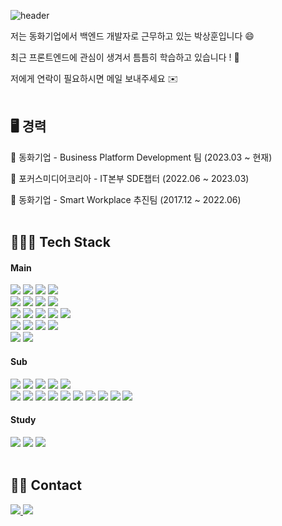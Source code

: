 ![header](https://capsule-render.vercel.app/api?type=waving&color=auto&height=300&section=header&text=Babysean's%20Github&desc=Web%20x%20Backend%20Developer&descAlignY=65&descAlign=80&fontSize=90)

저는 동화기업에서 백엔드 개발자로 근무하고 있는 박상훈입니다 😄

최근 프론트엔드에 관심이 생겨서 틈틈히 학습하고 있습니다 ! 🧐

저에게 연락이 필요하시면 메일 보내주세요 ✉️
<br><br>

## 🖥 경력

🏢 동화기업 - Business Platform Development 팀 (2023.03 ~ 현재)

🏢 포커스미디어코리아 - IT본부 SDE챕터 (2022.06 ~ 2023.03)

🏢 동화기업 - Smart Workplace 추진팀 (2017.12 ~ 2022.06)
<br><br>

## 🧑🏻‍🔧 Tech Stack

<div align=left>
  
  <h4>Main</h4>
  <img src="https://img.shields.io/badge/java-20232a.svg?style=for-the-badge&logo=openjdk&logoColor=000000" />
  <img src="https://img.shields.io/badge/spring_framework-20232a.svg?style=for-the-badge&logo=spring&logoColor=6DB33F" />
  <img src="https://img.shields.io/badge/spring_boot-20232a.svg?style=for-the-badge&logo=springboot&logoColor=6DB33F" />
  <img src="https://img.shields.io/badge/javascript-20232a.svg?style=for-the-badge&logo=javascript&logoColor=F7DF1E" />
  <br>
  <img src="https://img.shields.io/badge/html5-20232a.svg?style=for-the-badge&logo=html5&logoColor=E34F26" />
  <img src="https://img.shields.io/badge/jsp-20232a.svg?style=for-the-badge&logo=jsp&logoColor=000000" />
  <img src="https://img.shields.io/badge/jquery-20232a.svg?style=for-the-badge&logo=jquery&logoColor=0769AD" />
  <img src="https://img.shields.io/badge/css-20232a.svg?style=for-the-badge&logo=css&logoColor=663399" />
  <br>
  <img src="https://img.shields.io/badge/mysql-20232a.svg?style=for-the-badge&logo=mysql&logoColor=4479A1" />
  <img src="https://img.shields.io/badge/mssql-20232a.svg?style=for-the-badge&logo=mssql&logoColor=000000" />
  <img src="https://img.shields.io/badge/mybatis-20232a.svg?style=for-the-badge&logo=mybatis&logoColor=000000" />
  <img src="https://img.shields.io/badge/jpa-20232a.svg?style=for-the-badge&logo=jpa&logoColor=000000" />
  <img src="https://img.shields.io/badge/redis-20232a.svg?style=for-the-badge&logo=redis&logoColor=FF4438" />
  <br>
  <img src="https://img.shields.io/badge/git-20232a.svg?style=for-the-badge&logo=git&logoColor=F05032" />
  <img src="https://img.shields.io/badge/svn-20232a.svg?style=for-the-badge&logo=svn&logoColor=000000" />
  <img src="https://img.shields.io/badge/gradle-20232a.svg?style=for-the-badge&logo=gradle&logoColor=02303A" />
  <img src="https://img.shields.io/badge/maven-20232a.svg?style=for-the-badge&logo=apachemaven&logoColor=C71A36" />
  <br>
  <img src="https://img.shields.io/badge/linux-20232a.svg?style=for-the-badge&logo=linux&logoColor=FCC624" />
  <img src="https://img.shields.io/badge/macos-20232a.svg?style=for-the-badge&logo=macos&logoColor=FCC624" />

  <h4>Sub</h4>
  <img src="https://img.shields.io/badge/spring_security-20232a.svg?style=for-the-badge&logo=springsecurity&logoColor=6DB33F" />
  <img src="https://img.shields.io/badge/serverless_framework-20232a.svg?style=for-the-badge&logo=serverless&logoColor=FD5750" />
  <img src="https://img.shields.io/badge/typescript-20232a.svg?style=for-the-badge&logo=typescript&logoColor=3178C6" />
  <img src="https://img.shields.io/badge/node_js-20232a.svg?style=for-the-badge&logo=nodedotjs&logoColor=5FA04E" />
  <img src="https://img.shields.io/badge/mongo_db-20232a.svg?style=for-the-badge&logo=mongodb&logoColor=47A248" />
  <br>
  <img src="https://img.shields.io/badge/aws_lambda-20232a.svg?style=for-the-badge&logo=awslambda&logoColor=FF9900" />
  <img src="https://img.shields.io/badge/amazon_s3-20232a.svg?style=for-the-badge&logo=amazons3&logoColor=569A31" />
  <img src="https://img.shields.io/badge/amazon_rds-20232a.svg?style=for-the-badge&logo=amazonrds&logoColor=527FFF" />
  <img src="https://img.shields.io/badge/amazon_api_gateway-20232a.svg?style=for-the-badge&logo=amazonapigateway&logoColor=FF4F8B" />
  <img src="https://img.shields.io/badge/amazon_ec2-20232a.svg?style=for-the-badge&logo=amazonec2&logoColor=FF9900" />
  <img src="https://img.shields.io/badge/aws_code_series-20232a.svg?style=for-the-badge&logo=awscodeseries&logoColor=000000" />
  <img src="https://img.shields.io/badge/aws_glue-20232a.svg?style=for-the-badge&logo=awsglue&logoColor=000000" />
  <img src="https://img.shields.io/badge/aws_athena-20232a.svg?style=for-the-badge&logo=awsathena&logoColor=000000" />
  <img src="https://img.shields.io/badge/aws_cloudfront-20232a.svg?style=for-the-badge&logo=awscloudfront&logoColor=000000" />
  <img src="https://img.shields.io/badge/aws_cdk-20232a.svg?style=for-the-badge&logo=awscdk&logoColor=000000" />

  <h4>Study</h4>
  <img src="https://img.shields.io/badge/vue_js_css-20232a.svg?style=for-the-badge&logo=vuedotjs&logoColor=4FC08D" />
  <img src="https://img.shields.io/badge/nuxt_css-20232a.svg?style=for-the-badge&logo=nuxt&logoColor=00DC82" />
  <img src="https://img.shields.io/badge/tailwind_css-20232a.svg?style=for-the-badge&logo=tailwindcss&logoColor=06B6D4" />

</div>
<br>

## 🤙🏼 Contact
<a href="https://babysean.notion.site/a31fd35d16494371b07c3e2cb4f159dd?pvs=4" target="_blank">
  <img src="https://img.shields.io/badge/Notion-000000?style=for-the-badge&logo=notion&logoColor=white"/>
</a>
<a href="mailto:tkdgns7070@gmail.com" target="_blank">
  <img src="https://img.shields.io/badge/tkdgns7070@gmail.com-D14836?style=for-the-badge&logo=gmail&logoColor=white"/>
</a>
